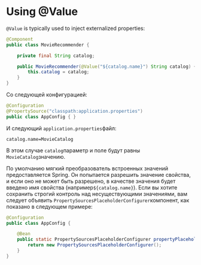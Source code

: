 # Using @Value

`@Value` is typically used to inject externalized properties:

```java
@Component
public class MovieRecommender {

    private final String catalog;

    public MovieRecommender(@Value("${catalog.name}") String catalog) {
        this.catalog = catalog;
    }
}
```

Со следующей конфигурацией:

```java
@Configuration
@PropertySource("classpath:application.properties")
public class AppConfig { }
```

И следующий `application.properties`файл:

```
catalog.name=MovieCatalog
```

В этом случае `catalog`параметр и поле будут равны `MovieCatalog`значению.

По умолчанию мягкий преобразователь встроенных значений предоставляется Spring. Он попытается разрешить значение свойства, и если оно не может быть разрешено, в качестве значения будет введено имя свойства (например`${catalog.name}`). Если вы хотите сохранить строгий контроль над несуществующими значениями, вам следует объявить `PropertySourcesPlaceholderConfigurer`компонент, как показано в следующем примере:

```java
@Configuration
public class AppConfig {

    @Bean
    public static PropertySourcesPlaceholderConfigurer propertyPlaceholderConfigurer() {
        return new PropertySourcesPlaceholderConfigurer();
    }
}
```
